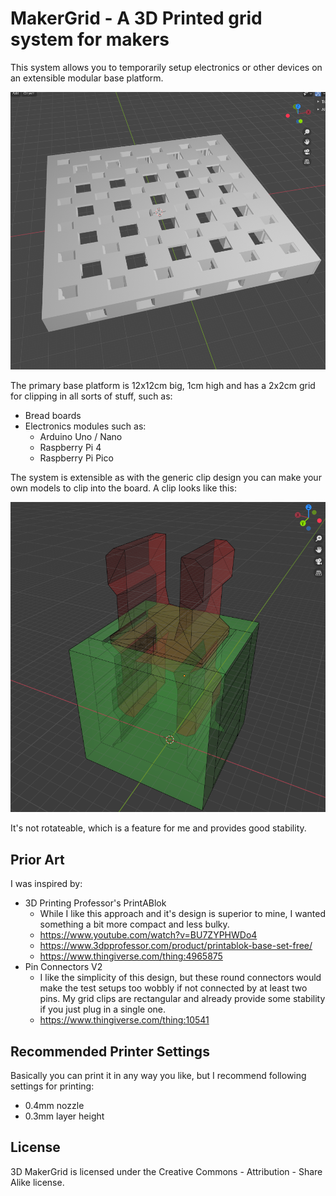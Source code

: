 # MakerGrid - A 3D Printed grid system for makers

This system allows you to temporarily setup electronics or other
devices on an extensible modular base platform.

![MakerGrid 12x12cm base plate with 2x2cm clip grid](res/maker_grid_2cm.png)

The primary base platform
is 12x12cm big, 1cm high and has a 2x2cm grid for clipping in all sorts of stuff,
such as:

- Bread boards
- Electronics modules such as:
  - Arduino Uno / Nano
  - Raspberry Pi 4
  - Raspberry Pi Pico

The system is extensible as with the generic clip design you can make
your own models to clip into the board. A clip looks like this:

![MakerGrid Clip](res/clip_10mm.png)

It's not rotateable, which is a feature for me and provides good stability.

## Prior Art

I was inspired by:

- 3D Printing Professor's PrintABlok
  - While I like this approach and it's design is superior to mine, I wanted
    something a bit more compact and less bulky.
  - https://www.youtube.com/watch?v=BU7ZYPHWDo4
  - https://www.3dpprofessor.com/product/printablok-base-set-free/
  - https://www.thingiverse.com/thing:4965875
- Pin Connectors V2
  - I like the simplicity of this design, but these round connectors
    would make the test setups too wobbly if not connected by at least two
    pins. My grid clips are rectangular and already provide some stability
    if you just plug in a single one.
  - https://www.thingiverse.com/thing:10541

## Recommended Printer Settings

Basically you can print it in any way you like, but I recommend
following settings for printing:

- 0.4mm nozzle
- 0.3mm layer height

## License

3D MakerGrid is licensed under the
Creative Commons - Attribution - Share Alike
license.
